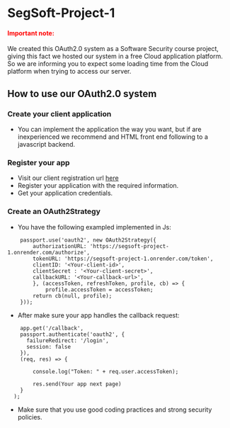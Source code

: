 # SegSoft-Project-1

<h4 style="color: red;">Important note: </h4>
We created this OAuth2.0 system as a Software Security course project,
giving this fact we hosted our system in a free Cloud application platform.
So we are informing you to expect some loading time from the Cloud platform when trying to access our server. 

## How to use our OAuth2.0 system

### Create your client application
- You can implement the application the way you want, but if are inexperienced we recommend and HTML front end following to a javascript backend. 

### Register your app
- Visit our client registration url [here](https://segsoft-project-1.onrender.com)
- Register your application with the required information.
- Get your application credentials.

### Create an OAuth2Strategy
- You have the following exampled implemented in Js:

``` 
    passport.use('oauth2', new OAuth2Strategy({
        authorizationURL: 'https://segsoft-project-1.onrender.com/authorize',
        tokenURL: 'https://segsoft-project-1.onrender.com/token',
        clientID: '<Your-client-id>',
        clientSecret : '<Your-client-secret>',
        callbackURL: '<Your-callback-url>',
        }, (accessToken, refreshToken, profile, cb) => {
            profile.accessToken = accessToken;
        return cb(null, profile);
    }));
```

- After make sure your app handles the callback request:

``` 
    app.get('/callback',
    passport.authenticate('oauth2', {
      failureRedirect: '/login',
      session: false
    }),
    (req, res) => {
      
        console.log("Token: " + req.user.accessToken);

        res.send(Your app next page)
    }
  );
```

- Make sure that you use good coding practices and strong security policies.
